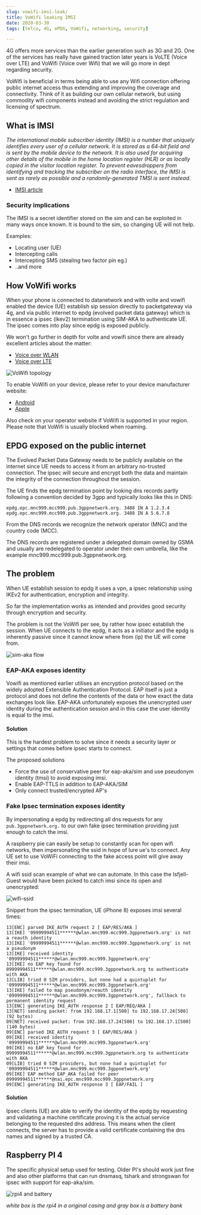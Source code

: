 ```yaml
---
slug: vowifi-imsi-leak/
title: VoWifi leaking IMSI
date: 2020-03-30
tags: [telco, 4G, ePDG, VoWifi, networking, security]

---
```


4G offers more services than the earlier generation such as 3G and 2G. One of
the services has really have gained traction later years is VoLTE (Voice
over LTE) and VoWifi (Voice over Wifi) that we will go more in dept regarding security.

<!--truncate-->

VoWifi is beneficial in terms being able to use any Wifi connection offering public
internet access thus extending and improving the coverage and connectivity.
Think of it as building our own cellular network, but
using commodity wifi components instead and avoiding the strict regulation and
licensing of spectrum.

## What is IMSI
*The international mobile subscriber identity (IMSI) is a number that uniquely
identifies every user of a cellular network. It is stored as a 64-bit field
and is sent by the mobile device to the network. It is also used for acquiring
other details of the mobile in the home location register (HLR) or as locally
copied in the visitor location register. To prevent eavesdroppers from
identifying and tracking the subscriber on the radio interface, the IMSI is sent
as rarely as possible and a randomly-generated TMSI is sent instead.*

* [IMSI article](https://en.wikipedia.org/wiki/International_mobile_subscriber_identity)

### Security implications
The IMSI is a secret identifier stored on the sim and can be exploited in many
ways once known. It is bound to the sim, so changing UE will not help.

Examples:
* Locating user (UE)
* Intercepting calls
* Intercepting SMS (stealing two factor pin eg.)
* ..and more

## How VoWifi works
When your phone is connected to datanetwork and with volte and vowifi enabled
the device (UE) establish sip session directly to packetgateway via 4g, and via
public internet to epdg (evolved packet data gateway) which is in essence a
ipsec (ikev2) termination using SIM-AKA to authenticate UE. The ipsec comes into
play since epdg is exposed publicly.

We won't go further in depth for volte and vowifi since there are already
excellent articles about the matter:
* [Voice over WLAN](https://en.wikipedia.org/wiki/Voice_over_WLAN)
* [Voice over LTE](https://en.wikipedia.org/wiki/Voice_over_LTE)

![VoWifi topology](/img/blog/vowifi-imsi-leak/vowifi.jpg)

To enable VoWifi on your device, please refer to your device manufacturer website:

* [Android](https://support.google.com/phoneapp/answer/2811843?hl=en)
* [Apple](https://support.apple.com/en-in/HT203032)

Also check on your operator website if VoWifi is supported in your region. Please note that VoWifi is usually blocked when roaming.


## EPDG exposed on the public internet
The Evolved Packet Data Gateway needs to be publicly available on the internet
since UE needs to access it from an arbitrary no-trusted connection. The ipsec
will secure and encrypt both the data and maintain the integrity of the
connection throughout the session.

The UE finds the epdg termination point by looking dns records partly following
a convention decided by 3gpp and typically looks like this in DNS:

```
epdg.epc.mnc999.mcc999.pub.3gppnetwork.org. 3488 IN A 1.2.3.4
epdg.epc.mnc999.mcc999.pub.3gppnetwork.org. 3488 IN A 5.6.7.8
```

From the DNS records we recognize the network operator (MNC) and the
country code (MCC).

The DNS records are registered under a delegated domain owned by GSMA and
usually are redelegated to operator under their own umbrella, like the example
mnc999.mcc999.pub.3gppnetwork.org.

## The problem
When UE establish session to epdg it uses a vpn, a ipsec relationship using
IKEv2 for authentication, encryption and integrity.

So far the implementation works as intended and provides good security through
encryption and security.

The problem is not the VoWifi per see, by rather how ipsec establish the
session. When UE connects to the epdg, it acts as a initiator and the epdg is
inherently passive since it cannot know where from (ip) the UE will come from.

![sim-aka flow](/img/blog/vowifi-imsi-leak/sim-aka.png)

### EAP-AKA exposes identity
Vowifi as mentioned earlier utilises an encryption protocol based on the widely
adopted Extensible Authentication Protocol. EAP itself is just a protocol and
does not define the contents of the data or how exact the data exchanges look
like. EAP-AKA unfortunately exposes the unencrypted user identity during
the authentication session and in this case the user identity is equal to the
imsi.

#### Solution
This is the hardest problem to solve since it needs a security layer or settings
that comes before ipsec starts to connect.

The proposed solutions
* Force the use of conservative peer for eap-aka/sim
and use pseudonym identity (tmsi) to avoid exposing imsi.
* Enable EAP-TTLS in addition to EAP-AKA/SIM
* Only connect trusted/encrypted AP's

### Fake Ipsec termination exposes identity
By impersonating a epdg by redirecting all dns requests for any
`pub.3gppnetwork.org.` to our own fake ipsec termination providing just enough
to catch the imsi.

A raspberry pie can easily be setup to constantly scan for open wifi networks,
then impersonating the ssid in hope of lure ue's to connect. Any UE set to use
VoWiFi connecting to the fake access point will give away their imsi.

A wifi ssid scan example of what we can automate. In this case the Isfjell-Guest
would have been picked to catch imsi since its open and unencrypted:

![wifi-ssid](/img/blog/vowifi-imsi-leak/wlan-ssid.png)

Snippet from the ipsec termination, UE (iPhone 8) exposes imsi several times:
```
13[ENC] parsed IKE_AUTH request 2 [ EAP/RES/AKA ]
13[IKE] '09999994511******@wlan.mnc999.mcc999.3gppnetwork.org' is not a reauth identity
13[IKE] '09999994511******@wlan.mnc999.mcc999.3gppnetwork.org' is not a pseudonym
13[IKE] received identity '09999994511******@wlan.mnc999.mcc999.3gppnetwork.org'
13[IKE] no EAP key found for 09999994511******@wlan.mnc999.mcc999.3gppnetwork.org to authenticate with AKA
13[LIB] tried 0 SIM providers, but none had a quintuplet for '09999994511******@wlan.mnc999.mcc999.3gppnetwork.org'
13[IKE] failed to map pseudonym/reauth identity '09999994511******@wlan.mnc999.mcc999.3gppnetwork.org', fallback to permanent identity request
13[ENC] generating IKE_AUTH response 2 [ EAP/REQ/AKA ]
13[NET] sending packet: from 192.168.17.1[500] to 192.168.17.24[500] (92 bytes)
09[NET] received packet: from 192.168.17.24[500] to 192.168.17.1[500] (140 bytes)
09[ENC] parsed IKE_AUTH request 3 [ EAP/RES/AKA ]
09[IKE] received identity '09999994511******@wlan.mnc999.mcc999.3gppnetwork.org'
09[IKE] no EAP key found for 09999994511******@wlan.mnc999.mcc999.3gppnetwork.org to authenticate with AKA
09[LIB] tried 0 SIM providers, but none had a quintuplet for '09999994511******@wlan.mnc999.mcc999.3gppnetwork.org'
09[IKE] EAP method EAP_AKA failed for peer 09999994511******@nai.epc.mnc999.mcc999.3gppnetwork.org
09[ENC] generating IKE_AUTH response 3 [ EAP/FAIL ]
```

#### Solution
Ipsec clients (UE) are able to verify the identity of the epdg by requesting
and validating a machine certificate proving it is the actual service belonging
to the requested dns address. This means when the client connects, the server
has to provide a valid certificate containing the dns names and signed by a
trusted CA.

## Raspberry PI 4

The specific physical setup used for testing. Older PI's should work just fine and also
other platforms that can run dnsmasq, tshark and strongswan for ipsec with
support for eap-aka/sim.

![rpi4 and battery](/img/blog/vowifi-imsi-leak/rpi4-batt.jpg)

*white box is the rpi4 in a original casing and gray box is a battery bank*
